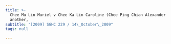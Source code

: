 ```yaml
---
title: >-
  Chee Mu Lin Muriel v Chee Ka Lin Caroline (Chee Ping Chian Alexander and
  another,
subtitle: "[2009] SGHC 229 / 14\_October\_2009"
tags: null

---
```


